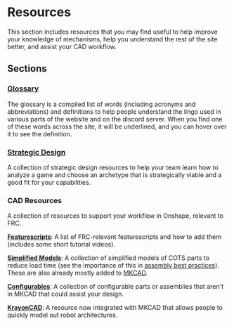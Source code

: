 # Resources
This section includes resources that you may find useful to help improve your knowledge of mechanisms, help you understand the rest of the site better, and assist your CAD workflow.

## Sections

### [Glossary](glossary.md)
The glossary is a compiled list of words (including acronyms and abbreviations) and definitions to help people understand the lingo used in various parts of the website and on the discord server. When you find one of these words across the site, it will be underlined, and you can hover over it to see the definition.

### [Strategic Design](strategicDesignResources.md)
A collection of strategic design resources to help your team learn how to analyze a game and choose an archetype that is strategically viable and a good fit for your capabilities.

### CAD Resources
A collection of resources to support your workflow in Onshape, relevant to FRC.

[**Featurescripts**](featurescripts.md): A list of FRC-relevant featurescripts and how to add them (includes some short tutorial videos).

[**Simplified Models**](simplified.md): A collection of simplified models of COTS parts to reduce load time (see the importance of this in [assembly best practices](../best-practices/assembly-setup.md)). These are also already mostly added to [MKCAD](https://appstore.onshape.com/apps/Manufacturers%20Models/2ZT7X5D646R3LM3ZND7LGBTYRVM4SVH6CDDGM6I=/description).

[**Configurables**](configurables.md): A collection of configurable parts or assemblies that aren't in MKCAD that could assist your design.

[**KrayonCAD**](krayonCAD.md): A resource now integrated with MKCAD that allows people to quickly model out robot architectures.

<br>
<br>